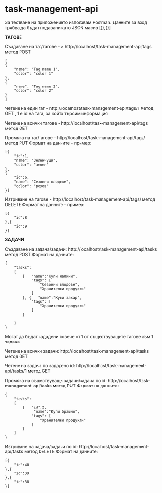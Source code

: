 # task-management-api

За тестване на приложението използвам Postman.
Данните за вход трябва да бъдат подавани като JSON масив [{},{}]

   **ТАГОВЕ**
   
Създаване на таг/тагове - > http://localhost/task-management-api/tags  метод POST
```
[
{
    "name": "Tag name 1",
    "color": "color 1"
},
{
    "name": "Tag name 2",
    "color": "color 2"
}
]
```
Четене на един таг - http://localhost/task-management-api/tags/1 метод GET , 1 e id на тага, за който търсим информация

Четене на всички тагове - http://localhost/task-management-api/tags  метод GET

Промяна на таг/тагове - http://localhost/task-management-api/tags/ метод PUT
Формат на данните - пример:
```
[{
    "id":1,
    "name": "Зеленчуци",
    "color": "зелен"
},
{
    "id":6,
    "name": "Сезонни плодове",
    "color": "розов"
}]
```
Изтриване на тагове - http://localhost/task-management-api/tags/ метод DELETE
Формат на данните - пример:
```
[{
    "id":8
},{
    "id":9
}]
```

   **ЗАДАЧИ**

Създаване на задача/задачи: http://localhost/task-management-api/tasks метод POST
Формат на данните:
```
{    
    "tasks":
    [
        {   "name":"Купи малини", 
            "tags": [
                "Сезонни плодове",
                "Хранителни продукти"
            ]
        }, {   "name":"Купи захар", 
            "tags": [
                "Хранителни продукти"
            ]
        }

    ]
}
```
    
Могат да бъдат зададени повече от 1 от съществуващите тагове към 1 задача

Четене на всички задачи: http://localhost/task-management-api/tasks метод GET

Четене на задача по зададено id: http://localhost/task-management-api/tasks/1 метод GET

Промяна на съществуващи задачи/задача по id: http://localhost/task-management-api/tasks метод PUT
Формат на данните:
```
{    
    "tasks":
    [
        {   "id":2,
             "name":"Купи брашно", 
            "tags": [
                "Хранителни продукти"
            ]
        }
    ]
}
```

Изтриване на задача/задачи по id: http://localhost/task-management-api/tasks метод DELETE
Формат на данните:
```
[{
    "id":40
},{
    "id":39
},{
    "id":38
}]
```
